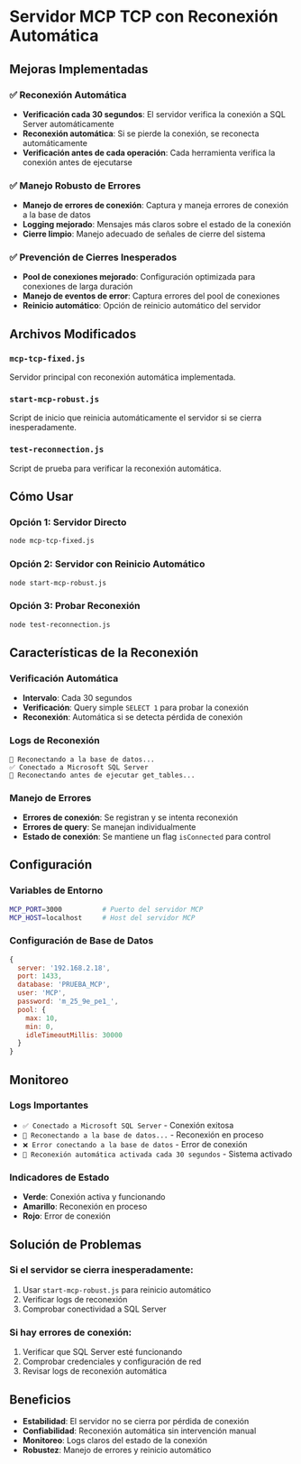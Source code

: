 # Servidor MCP TCP con Reconexión Automática

## Mejoras Implementadas

### ✅ Reconexión Automática
- **Verificación cada 30 segundos**: El servidor verifica la conexión a SQL Server automáticamente
- **Reconexión automática**: Si se pierde la conexión, se reconecta automáticamente
- **Verificación antes de cada operación**: Cada herramienta verifica la conexión antes de ejecutarse

### ✅ Manejo Robusto de Errores
- **Manejo de errores de conexión**: Captura y maneja errores de conexión a la base de datos
- **Logging mejorado**: Mensajes más claros sobre el estado de la conexión
- **Cierre limpio**: Manejo adecuado de señales de cierre del sistema

### ✅ Prevención de Cierres Inesperados
- **Pool de conexiones mejorado**: Configuración optimizada para conexiones de larga duración
- **Manejo de eventos de error**: Captura errores del pool de conexiones
- **Reinicio automático**: Opción de reinicio automático del servidor

## Archivos Modificados

### `mcp-tcp-fixed.js`
Servidor principal con reconexión automática implementada.

### `start-mcp-robust.js`
Script de inicio que reinicia automáticamente el servidor si se cierra inesperadamente.

### `test-reconnection.js`
Script de prueba para verificar la reconexión automática.

## Cómo Usar

### Opción 1: Servidor Directo
```bash
node mcp-tcp-fixed.js
```

### Opción 2: Servidor con Reinicio Automático
```bash
node start-mcp-robust.js
```

### Opción 3: Probar Reconexión
```bash
node test-reconnection.js
```

## Características de la Reconexión

### Verificación Automática
- **Intervalo**: Cada 30 segundos
- **Verificación**: Query simple `SELECT 1` para probar la conexión
- **Reconexión**: Automática si se detecta pérdida de conexión

### Logs de Reconexión
```
🔄 Reconectando a la base de datos...
✅ Conectado a Microsoft SQL Server
🔄 Reconectando antes de ejecutar get_tables...
```

### Manejo de Errores
- **Errores de conexión**: Se registran y se intenta reconexión
- **Errores de query**: Se manejan individualmente
- **Estado de conexión**: Se mantiene un flag `isConnected` para control

## Configuración

### Variables de Entorno
```bash
MCP_PORT=3000          # Puerto del servidor MCP
MCP_HOST=localhost     # Host del servidor MCP
```

### Configuración de Base de Datos
```javascript
{
  server: '192.168.2.18',
  port: 1433,
  database: 'PRUEBA_MCP',
  user: 'MCP',
  password: 'm_25_9e_pe1_',
  pool: {
    max: 10,
    min: 0,
    idleTimeoutMillis: 30000
  }
}
```

## Monitoreo

### Logs Importantes
- `✅ Conectado a Microsoft SQL Server` - Conexión exitosa
- `🔄 Reconectando a la base de datos...` - Reconexión en proceso
- `❌ Error conectando a la base de datos` - Error de conexión
- `🔄 Reconexión automática activada cada 30 segundos` - Sistema activado

### Indicadores de Estado
- **Verde**: Conexión activa y funcionando
- **Amarillo**: Reconexión en proceso
- **Rojo**: Error de conexión

## Solución de Problemas

### Si el servidor se cierra inesperadamente:
1. Usar `start-mcp-robust.js` para reinicio automático
2. Verificar logs de reconexión
3. Comprobar conectividad a SQL Server

### Si hay errores de conexión:
1. Verificar que SQL Server esté funcionando
2. Comprobar credenciales y configuración de red
3. Revisar logs de reconexión automática

## Beneficios

- **Estabilidad**: El servidor no se cierra por pérdida de conexión
- **Confiabilidad**: Reconexión automática sin intervención manual
- **Monitoreo**: Logs claros del estado de la conexión
- **Robustez**: Manejo de errores y reinicio automático
